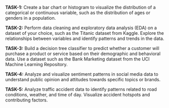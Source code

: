**TASK-1:**
Create a bar chart or histogram to visualize the distribution of a categorical or continuous variable, such as the distribution of ages or genders in a population.

**TASK-2:**
Perform data cleaning and exploratory data analysis (EDA) on a dataset of your choice, such as the Titanic dataset from Kaggle. Explore the relationships between variables and identify patterns and trends in the data.

**TASK-3:**
Build a decision tree classifier to predict whether a customer will purchase a product or service based on their demographic and behavioral data. Use a dataset such as the Bank Marketing dataset from the UCI Machine Learning Repository.

**TASK-4:**
Analyze and visualize sentiment patterns in social media data to understand public opinion and attitudes towards specific topics or brands.

**TASK-5:**
Analyze traffic accident data to identify patterns related to road conditions, weather, and time of day. Visualize accident hotspots and contributing factors.
